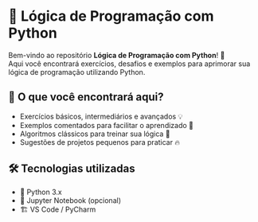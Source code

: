 # 🐍 Lógica de Programação com Python

Bem-vindo ao repositório **Lógica de Programação com Python**! 🚀  
Aqui você encontrará exercícios, desafios e exemplos para aprimorar sua lógica de programação utilizando Python.  

## 📌 O que você encontrará aqui?
- Exercícios básicos, intermediários e avançados 💡
- Exemplos comentados para facilitar o aprendizado 📘
- Algoritmos clássicos para treinar sua lógica 🔢
- Sugestões de projetos pequenos para praticar 🔥

## 🛠 Tecnologias utilizadas
- 🐍 Python 3.x
- 📝 Jupyter Notebook (opcional)
- 🏗 VS Code / PyCharm

